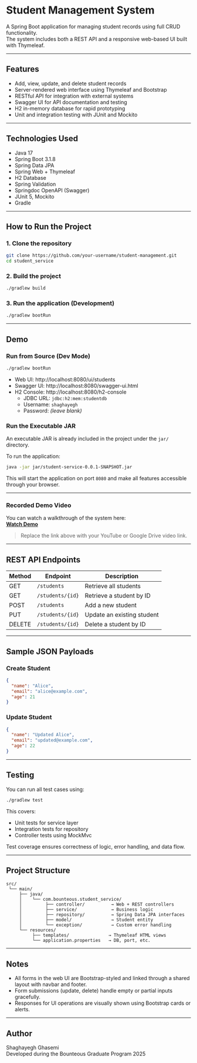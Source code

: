 # Student Management System

A Spring Boot application for managing student records using full CRUD functionality.  
The system includes both a REST API and a responsive web-based UI built with Thymeleaf.

---

## Features

- Add, view, update, and delete student records
- Server-rendered web interface using Thymeleaf and Bootstrap
- RESTful API for integration with external systems
- Swagger UI for API documentation and testing
- H2 in-memory database for rapid prototyping
- Unit and integration testing with JUnit and Mockito

---

## Technologies Used

- Java 17
- Spring Boot 3.1.8
- Spring Data JPA
- Spring Web + Thymeleaf
- H2 Database
- Spring Validation
- Springdoc OpenAPI (Swagger)
- JUnit 5, Mockito
- Gradle

---

## How to Run the Project

### 1. Clone the repository

```bash
git clone https://github.com/your-username/student-management.git
cd student_service
```

### 2. Build the project

```bash
./gradlew build
```

### 3. Run the application (Development)

```bash
./gradlew bootRun
```

---

## Demo

### Run from Source (Dev Mode)

```bash
./gradlew bootRun
```

- Web UI: http://localhost:8080/ui/students
- Swagger UI: http://localhost:8080/swagger-ui.html
- H2 Console: http://localhost:8080/h2-console
    - JDBC URL: `jdbc:h2:mem:studentdb`
    - Username: `shaghayegh`
    - Password: *(leave blank)*

### Run the Executable JAR

An executable JAR is already included in the project under the `jar/` directory.

To run the application:

```bash
java -jar jar/student-service-0.0.1-SNAPSHOT.jar
```

This will start the application on port `8080` and make all features accessible through your browser.

---

### Recorded Demo Video

You can watch a walkthrough of the system here:  
**[Watch Demo](https://your-link-here.com)**

> Replace the link above with your YouTube or Google Drive video link.

---

## REST API Endpoints

| Method | Endpoint          | Description                  |
|--------|-------------------|------------------------------|
| GET    | `/students`       | Retrieve all students        |
| GET    | `/students/{id}`  | Retrieve a student by ID     |
| POST   | `/students`       | Add a new student            |
| PUT    | `/students/{id}`  | Update an existing student   |
| DELETE | `/students/{id}`  | Delete a student by ID       |

---

## Sample JSON Payloads

### Create Student

```json
{
  "name": "Alice",
  "email": "alice@example.com",
  "age": 21
}
```

### Update Student

```json
{
  "name": "Updated Alice",
  "email": "updated@example.com",
  "age": 22
}
```

---

## Testing

You can run all test cases using:

```bash
./gradlew test
```

This covers:
- Unit tests for service layer
- Integration tests for repository
- Controller tests using MockMvc

Test coverage ensures correctness of logic, error handling, and data flow.

---

## Project Structure

```
src/
 └── main/
     ├── java/
     │    └── com.bounteous.student_service/
     │         ├── controller/          → Web + REST controllers
     │         ├── service/             → Business logic
     │         ├── repository/          → Spring Data JPA interfaces
     │         ├── model/               → Student entity
     │         └── exception/           → Custom error handling
     └── resources/
          ├── templates/               → Thymeleaf HTML views
          └── application.properties   → DB, port, etc.
```

---

## Notes

- All forms in the web UI are Bootstrap-styled and linked through a shared layout with navbar and footer.
- Form submissions (update, delete) handle empty or partial inputs gracefully.
- Responses for UI operations are visually shown using Bootstrap cards or alerts.

---

## Author

Shaghayegh Ghasemi  
Developed during the Bounteous Graduate Program 2025
